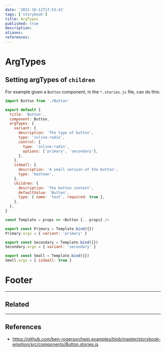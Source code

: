 ```yaml
---
date: '2021-10-11T17:53:41'
tags: ['storybook']
title: ArgTypes 
published: true
description:
aliases:
references:
---
```


# ArgTypes 

## Setting argTypes of `children`

For example given a `Button` component,  in the `*.stories.js` file, can do this:
```js
import Button from './Button'

export default {
  title: 'Button',
  component: Button,
  argTypes: {
    variant: {
      description: 'The type of button',
      type: 'inline-radio',
      control: {
        type: 'inline-radio',
        options: ['primary', 'secondary'],
      },
    },
    isSmall: {
      description: 'A small version of the button',
      type: 'boolean',
    },
    children: {
      description: 'The button content',
      defaultValue: 'Button',
      type: { name: 'text', required: true },
    },
  },
}

const Template = props => <Button {...props} />

export const Primary = Template.bind({})
Primary.args = { variant: 'primary' }

export const Secondary = Template.bind({})
Secondary.args = { variant: 'secondary' }

export const Small = Template.bind({})
Small.args = { isSmall: true }
```

# Footer

---
## Related

---

## References
- https://github.com/ben-rogerson/twin.examples/blob/master/storybook-emotion/src/components/Button.stories.js